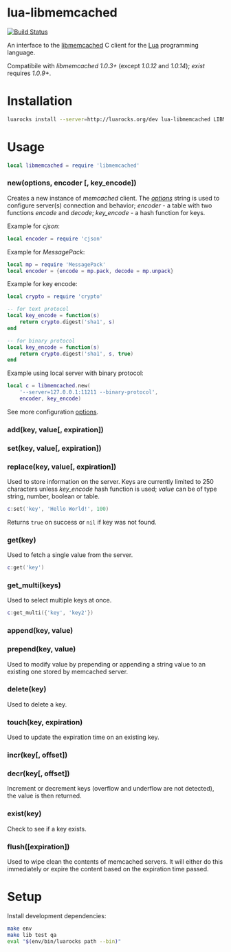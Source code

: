 # lua-libmemcached

[![Build Status](https://travis-ci.org/akornatskyy/lua-libmemcached.svg?branch=master)](https://travis-ci.org/akornatskyy/lua-libmemcached)

An interface to the [libmemcached](http://libmemcached.org) C client for the
[Lua](http://www.lua.org/) programming language.

Compatibile with *libmemcached 1.0.3+* (except *1.0.12* and *1.0.14*);
*exist* requires *1.0.9+*.

# Installation

```sh
luarocks install --server=http://luarocks.org/dev lua-libmemcached LIBMEMCACHED_DIR=/opt/local
```

# Usage

```lua
local libmemcached = require 'libmemcached'
```

### new(options, encoder [, key_encode])

Creates a new instance of *memcached* client.
The *[options][1]* string is used to configure server(s)
connection and behavior; *encoder*  - a table with two functions
*encode* and *decode*; *key_encode* - a hash function for keys.

Example for *cjson*:

```lua
local encoder = require 'cjson'
```

Example for *MessagePack*:

```lua
local mp = require 'MessagePack'
local encoder = {encode = mp.pack, decode = mp.unpack}
```

Example for key encode:

```lua
local crypto = require 'crypto'

-- for text protocol
local key_encode = function(s)
    return crypto.digest('sha1', s)
end

-- for binary protocol
local key_encode = function(s)
    return crypto.digest('sha1', s, true)
end
```

Example using local server with binary protocol:

```lua
local c = libmemcached.new(
    '--server=127.0.0.1:11211 --binary-protocol',
    encoder, key_encode)
```
See more configuration [options][1].

[1]: http://docs.libmemcached.org/libmemcached_configuration.html#description

### add(key, value[, expiration])
### set(key, value[, expiration])
### replace(key, value[, expiration])

Used to store information on the server. Keys are currently
limited to 250 characters unless *key_encode* hash function
is used; *value* can be of type string, number, boolean or
table.

```lua
c:set('key', 'Hello World!', 100)
```

Returns `true` on success or `nil` if key was not found.

### get(key)

Used to fetch a single value from the server.

```lua
c:get('key')
```

### get_multi(keys)

Used to select multiple keys at once.

```lua
c:get_multi({'key', 'key2'})
```

### append(key, value)
### prepend(key, value)

Used to modify value by prepending or appending a string
value to an existing one stored by memcached server.

### delete(key)

Used to delete a key.

### touch(key, expiration)

Used to update the expiration time on an existing key.

### incr(key[, offset])
### decr(key[, offset])

Increment or decrement keys (overflow and underflow are not detected), the
value is then returned.

### exist(key)

Check to see if a key exists.

### flush([expiration])

Used to wipe clean the contents of memcached servers. It will
either do this immediately or expire the content based on the
expiration time passed.

# Setup

Install development dependencies:

```sh
make env
make lib test qa
eval "$(env/bin/luarocks path --bin)"
```

